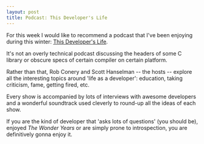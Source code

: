 ```yaml
---
layout: post
title: Podcast: This Developer's Life
---
```


For this week I would like to recommend a podcast that I've been enjoying during this winter: [This Developer's Life](http://thisdeveloperslife.com). 

It's not an overly technical podcast discussing the headers of some C library or obscure specs of certain compiler on certain platform. 

Rather than that, Rob Conery and Scott Hanselman -- the hosts  -- explore all the interesting topics around 'life as a developer': education, taking criticism, fame, getting fired, etc. 

Every show is accompanied by lots of interviews with awesome developers  and a wonderful soundtrack used cleverly to round-up all the ideas of each show.

If you are the kind of developer that 'asks lots of questions' (you should be), enjoyed *The Wonder Years* or are simply prone to introspection, you are definitively gonna enjoy it.

